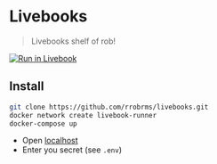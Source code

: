 # Livebooks

> Livebooks shelf of rob!

[![Run in Livebook](https://livebook.dev/badge/v1/blue.svg)](https://livebook.dev/run?url=https%3A%2F%2Fgithub.com%2Frrobrms%2Flivebooks%2Fblob%2Fmaster%2Flivebook_data%2Findex.livemd)

## Install

```sh
git clone https://github.com/rrobrms/livebooks.git
docker network create livebook-runner
docker-compose up
```

- Open [localhost](http://0.0.0.0:8080)
- Enter you secret (see `.env`)